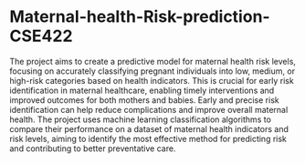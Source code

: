 # Maternal-health-Risk-prediction-CSE422
The project aims to create a predictive model for maternal health risk levels, focusing on accurately classifying pregnant individuals into low, medium, or high-risk categories based on health indicators. This is crucial for early risk identification in maternal healthcare, enabling timely interventions and improved outcomes for both mothers and babies. Early and precise risk identification can help reduce complications and improve overall maternal health. The project uses machine learning classification algorithms to compare their performance on a dataset of maternal health indicators and risk levels, aiming to identify the most effective method for predicting risk and contributing to better preventative care.
